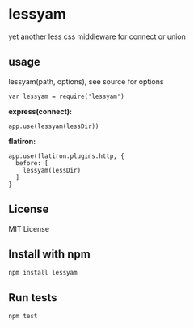 # lessyam
yet another less css middleware for connect or union

## usage
lessyam(path, options), see source for options

    var lessyam = require('lessyam')

**express(connect):**

    app.use(lessyam(lessDir))

**flatiron:**

    app.use(flatiron.plugins.http, {
      before: [
        lessyam(lessDir)
      ]
    }


## License
MIT License

## Install with npm
    npm install lessyam

## Run tests
    npm test
